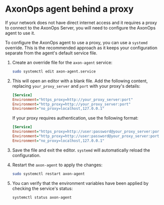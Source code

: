 # AxonOps agent behind a proxy

If your network does not have direct internet access and it requires a proxy to connect to the AxonOps Server, you will need to configure the AxonOps agent to use it.

To configure the AxonOps agent to use a proxy, you can use a `systemd` override. This is the recommended approach as it keeps your configuration separate from the agent's default service file.

1.  Create an override file for the `axon-agent` service:

    ```bash
    sudo systemctl edit axon-agent.service
    ```

2.  This will open an editor with a blank file. Add the following content, replacing `your_proxy_server` and `port` with your proxy's details:

    ```ini
    [Service]
    Environment="https_proxy=http://your_proxy_server:port"
    Environment="http_proxy=http://your_proxy_server:port"
    Environment="no_proxy=localhost,127.0.0.1"
    ```

    If your proxy requires authentication, use the following format:

    ```ini
    [Service]
    Environment="https_proxy=http://user:password@your_proxy_server:port"
    Environment="http_proxy=http://user:password@your_proxy_server:port"
    Environment="no_proxy=localhost,127.0.0.1"
    ```

3.  Save the file and exit the editor. `systemd` will automatically reload the configuration.

4.  Restart the `axon-agent` to apply the changes:

    ```bash
    sudo systemctl restart axon-agent
    ```

5.  You can verify that the environment variables have been applied by checking the service's status:

    ```bash
    systemctl status axon-agent
    ```
